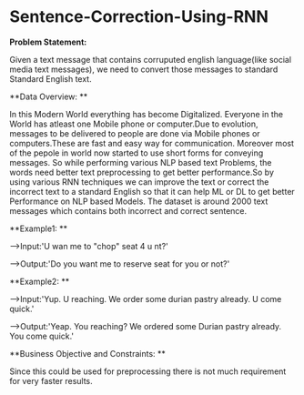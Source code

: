 # Sentence-Correction-Using-RNN 

**Problem Statement:** 

Given a text message that contains corruputed english language(like social media text messages), we need to convert those messages to standard Standard English text. 

**Data Overview: **

In this Modern World everything has become Digitalized. Everyone in the World has atleast one Mobile phone or computer.Due to evolution, messages to be delivered to people are done via Mobile phones or computers.These are fast and easy way for communication. Moreover most of the pepole in world now started to use short forms for conveying messages. So while performing various NLP based text Problems, the words need better text preprocessing to get better performance.So by using various RNN techniques we can improve the text or correct the incorrect text to a standard English so that it can help ML or DL to get better Performance on NLP based Models. The dataset is around 2000 text messages which contains both incorrect and correct sentence. 

**Example1: **

-->Input:'U wan me to "chop" seat 4 u nt?' 
             
-->Output:'Do you want me to reserve seat for you or not?' 

**Example2: **

-->Input:'Yup. U reaching. We order some durian pastry already. U come quick.'
             
-->Output:'Yeap. You reaching? We ordered some Durian pastry already. You come quick.' 

**Business Objective and Constraints: **

Since this could be used for preprocessing there is not much requirement for very faster results.
